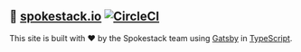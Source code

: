 ## 🚀 [spokestack.io](https://www.spokestack.io) [![CircleCI](https://circleci.com/gh/spokestack/spokestack.io.svg?style=svg)](https://circleci.com/gh/spokestack/spokestack-website)

This site is built with ❤️ by the Spokestack team using [Gatsby][gatsby] in [TypeScript][typescript].

[gatsby]: https://github.com/gatsbyjs/gatsby
[typescript]: https://www.typescriptlang.org/
